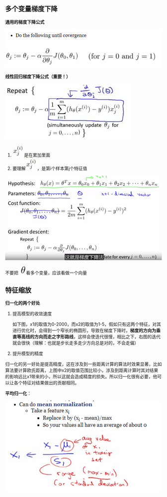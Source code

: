 

## 多个变量梯度下降







**通用的梯度下降公式**

![1577690777358](../../img/1577690777358.png)



**线性回归梯度下降公式（重要！）**

![1577697213659](../../img/1577697213659.png)

1. ![1577697276699](../../img/1577697276699.png)是在累加里面
2. 要理解![1577697276699](../../img/1577697276699-1579594999624.png)，是第i个样本第j个特征值



![1577697448297](../../img/1577697448297.png)

不要把![1577697467869](../../img/1577697467869.png)看多个变量，应该看做一个向量



## 特征缩放



**归一化的两个好处**

1. 提高模型的收敛速度

   如下图，x1的取值为0-2000，而x2的取值为1-5，假如只有这两个特征，对其进行优化时，会得到一个窄长的椭圆形，导致在梯度下降时，**梯度的方向为垂直等高线的方向而走之字形路线**，这样会使迭代很慢，相比之下，右图的迭代就会很快（理解：也就是步长走多走少方向总是对的，不会走偏）



2. 提升模型的精度

归一化的另一好处是提高精度，这在涉及到一些距离计算的算法时效果显著，比如算法要计算欧氏距离，上图中x2的取值范围比较小，涉及到距离计算时其对结果的影响远比x1带来的小，所以这就会造成精度的损失。所以归一化很有必要，他可以让各个特征对结果做出的贡献相同。





**平均归一化**：

![1577698862312](../../img/1577698862312.png)